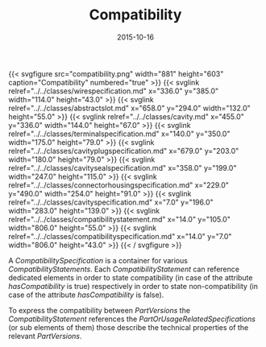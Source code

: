 ﻿---
title: Compatibility
toc: false
type: specs
layout: diagram
date: "2015-10-16"
draft: false
specification: VEC
version: 1.1.2
documentType: "Recommendation"
elementType: Diagram
classes:
  - WireSpecification
  - AbstractSlot
  - Cavity
  - TerminalSpecification
  - CavityPlugSpecification
  - CavitySealSpecification
  - ConnectorHousingSpecification
  - CavitySpecification
  - CompatibilityStatement
  - CompatibilitySpecification
menu:
  VEC-1.1.2:    
    parent: description-of-components
    identifier: description-of-components/compatibility
    weight: 1003015 

# Prev/next pager order (if `docs_section_pager` enabled in `params.toml`)
weight: 1003015
---
{{< svgfigure src="compatibility.png" width="881" height="603" caption="Compatibility" numbered="true" >}}
  {{< svglink relref="../../classes/wirespecification.md" x="336.0" y="385.0" width="114.0" height="43.0" >}}
  {{< svglink relref="../../classes/abstractslot.md" x="658.0" y="294.0" width="132.0" height="55.0" >}}
  {{< svglink relref="../../classes/cavity.md" x="455.0" y="336.0" width="144.0" height="67.0" >}}
  {{< svglink relref="../../classes/terminalspecification.md" x="140.0" y="350.0" width="175.0" height="79.0" >}}
  {{< svglink relref="../../classes/cavityplugspecification.md" x="679.0" y="203.0" width="180.0" height="79.0" >}}
  {{< svglink relref="../../classes/cavitysealspecification.md" x="358.0" y="199.0" width="247.0" height="115.0" >}}
  {{< svglink relref="../../classes/connectorhousingspecification.md" x="229.0" y="490.0" width="254.0" height="91.0" >}}
  {{< svglink relref="../../classes/cavityspecification.md" x="7.0" y="196.0" width="283.0" height="139.0" >}}
  {{< svglink relref="../../classes/compatibilitystatement.md" x="14.0" y="105.0" width="806.0" height="55.0" >}}
  {{< svglink relref="../../classes/compatibilityspecification.md" x="14.0" y="7.0" width="806.0" height="43.0" >}}
{{< / svgfigure >}}
<p> A <i>CompatibilitySpecification</i> is a container for various <i>CompatibilityStatements</i>. Each <i>CompatibilityStatement</i> can reference dedicated elements in order to state compatibility (in case of the attribute <i>hasCompatibility</i> is true) respectively in order to state non-compatibility (in case of the attribute <i>hasCompatibility </i>is false).     </p>      <p> To express the compatibility between <i>PartVersions</i> the <i>CompatibilityStatement </i>references the <i>PartOrUsageRelatedSpecifications </i>(or sub elements of them) those describe the technical properties of the relevant <i>PartVersions</i>.      </p>